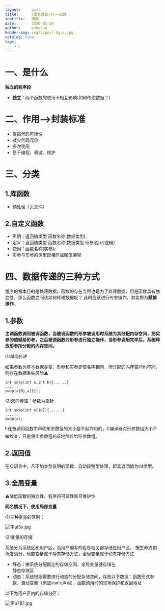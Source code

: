 ```yaml
---
layout:     post
title:      c语言基础(4)——函数
subtitle:   函数
date:       2020-01-20
author:     wukurua
header-img: img/c/post-bg-c.jpg
catalog: true
tags:
    - c
---
```

# 一、是什么 #

**独立的程序段**

- **独立**：两个函数的使用不相互影响(如何传递数据？)

# 二、作用——>封装标准 
- 提高代码可读性
- 减少代码冗余
- 多次使用
- 易于编程、调试、维护


# 三、分类 #

## 1.库函数 ##

- 预处理（头文件）

## 2.自定义函数 ##

- 声明：返回值类型 函数名称(数据类型);
- 定义：返回值类型 函数名称(数据类型 形参名){//逻辑}
- 使用：函数名称(实参);
- 实参与形参的类型应相同或赋值兼容

# 四、数据传递的三种方式 #

程序的根本目的是处理数据，函数的存在当然也是为了处理数据，但是函数具有独立性，那么函数之间该如何传递数据呢？
此时应该进行传参操作，其实质为**赋值操作**。

## 1.参数 ##

**主调函数调用被调函数，当被调函数的形参被调用时系统为其分配内存空间，把实参的值赋给形参，之后被调函数对形参进行独立操作，当形参调用完毕后，系统释放形参所分配的内存空间。**

(1)单向传递

如果参数为基本数据类型，形参和实参即使名字相同，所分配的内存空间也不同，则存在数据丢失风险⚠

	int swap(int a,int b){......}
	......
	swap(a[0],a[1]);

(2)双向传递：参数为指针	

	int swap(int a[10]){......}
	......
	swap(a);

❗:在被调用函数中声明形参数组的大小是不起作用的，C编译器对形参数组大小不做检查，只是将实参数组的首地址传给形参数组。


## 2.返回值 ##

在Ｃ语言中，凡不加类型说明的函数，自动按整型处理，即其返回值为int类型。

## 3.全局变量 ##

⚠降低函数的独立性、程序的可读性和可维护性

**同名情况下，使用局部变量**

(1)三种变量的区别：

![1PulSx.jpg](https://s2.ax1x.com/2020/01/20/1PulSx.jpg)


(2)变量的存储

系统分为系统区和用户区，而用户编写的程序相关都存储在用户区。
按生命周期角度划分，局部变量属于静态存储方式，全局变量属于动态存储方式

- 静态：由系统分配固定的存储空间，全局变量就存储在   
静态存储区
- 动态：系统根据需要进行动态的分配存储空间，存放以下数据：函数形式参数，自动变量（未加static声明），函数调用时的现场保护和返回地址

以下为用户区内的存储分区：

![1Pu7BF.jpg](https://s2.ax1x.com/2020/01/20/1Pu7BF.jpg)